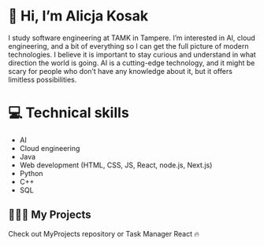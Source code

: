# 👋 Hi, I’m Alicja Kosak

I study software engineering at TAMK in Tampere. I’m interested in AI, cloud engineering, and a bit of everything so I can get the full picture of modern technologies. I believe it is important to stay curious and understand in what direction the world is going. AI is a cutting-edge technology, and it might be scary for people who don’t have any knowledge about it, but it offers limitless possibilities.

# 💻 Technical skills

- AI
- Cloud engineering
- Java
- Web development (HTML, CSS, JS, React, node.js, Next.js)
- Python
- C++
- SQL

## 👩🏻‍💻 My Projects
Check out MyProjects repository or Task Manager React 🔥


